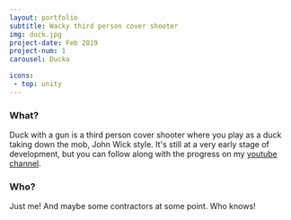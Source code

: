 ```yaml
---
layout: portfolio
subtitle: Wacky third person cover shooter
img: duck.jpg
project-date: Feb 2019
project-num: 1
carousel: Ducko

icons:
 - top: unity 
---
```



### What?

Duck with a gun is a third person cover shooter where you play as a duck taking down the mob, John Wick style. It's still at a very early stage of development, but you can follow along with the progress on my [youtube channel](https://www.youtube.com/channel/UC_I02j_siBz4y7L06nBjjiA/).

### Who?
Just me! And maybe some contractors at some point. Who knows!